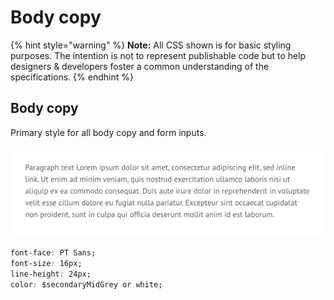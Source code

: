 # Body copy

{% hint style="warning" %}
**Note:** All CSS shown is for basic styling purposes. The intention is not to represent publishable code but to help designers & developers foster a common understanding of the specifications.
{% endhint %}

## Body copy

Primary style for all body copy and form inputs.

![](../../.gitbook/assets/body.png)

```css
font-face: PT Sans;
font-size: 16px;
line-height: 24px;
color: $secondaryMidGrey or white;
```



